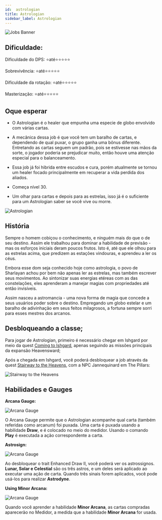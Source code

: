 ```yaml
---
id:  astrologian
title: Astrologian
sidebar_label: Astrologian
---
```


![Jobs Banner](https://i.imgur.com/dX4UQ0n.png)

## Dificuldade: 
 Dificuldade do DPS: ⭐até⭐⭐⭐⭐⭐ 

 Sobrevivência: ⭐até⭐⭐⭐⭐⭐

 Dificuldade da rotação: ⭐até⭐⭐⭐⭐⭐

 Masterização: ⭐até⭐⭐⭐⭐⭐
## Oque esperar

- O Astrologian é o healer que empunha uma especie de globo envolvido com várias cartas.

- A mecânica dessa job é que você tem um baralho de cartas, e dependendo de qual puxar, o grupo ganha uma bônus diferente. Entretando as cartas seguem um padrão, pois se estivesse nas mãos da sorte, o  jogador poderia se prejudicar muito, então houve uma atenção especial para o balanceamento. 

- Essa job já foi hibrida entre escudos e cura, porém atualmente se tornou um healer focado principalmente em recuperar a vida perdida dos aliados.

- Começa nível 30.

- Um olhar para cartas e depois para as estrelas, isso já é o suficiente para um Astrologian saber se você vive ou morre.

![Astrologian](https://i.imgur.com/qAsjqIt.png)

## História

Sempre o homem cobiçou o conhecimento, e ninguém mais do que o de seu destino. Assim ele trabalhou para dominar a habilidade de previsão - mas os esforços iniciais deram poucos frutos. Isto é, até que ele olhou para as estrelas acima, que predizem as estações vindouras, e aprendeu a ler os céus.

Embora esse dom seja conhecido hoje como astrologia, o povo de Sharlayan achou por bem não apenas ler as estrelas, mas também escrever seus movimentos. Ao sintonizar suas energias etéreas com as das constelações, eles aprenderam a manejar magias com propriedades até então invisíveis.

Assim nasceu a astromancia - uma nova forma de magia que concede a seus usuários poder sobre o destino. Empregando um globo estelar e um baralho de adivinhação em seus feitos milagrosos, a fortuna sempre sorri para esses mestres dos arcanos.

## Desbloqueando a classe;

Para jogar de Astrologian, primeiro é necessário chegar em Ishgard por meio da quest <a href="https://na.finalfantasyxiv.com/lodestone/playguide/db/quest/da4fd01f849/" class="eorzeadb_link">Coming to Ishgard</a>, apenas seguindo as missões principais da expansão Heavensward;

Após a chegada em Ishgard, você poderá desbloquear a job através da quest <a href="https://na.finalfantasyxiv.com/lodestone/playguide/db/quest/6b00e8264b7/" class="eorzeadb_link">Stairway to the Heavens</a>, com a NPC Jannequinard em The Pillars:

![Stairway to the Heavens](https://i.imgur.com/t8z9NVf.png)

## Habilidades e Gauges

**Arcana Gauge:**

![Arcana Gauge](https://img.finalfantasyxiv.com/lds/promo/h/-/H4ozfUp6Jgvyaoj1QwgvNhEwxU.png) 

O Arcana Gauge permite que o Astrologian acompanhe qual carta (também referidas como arcanum) foi puxada. Uma carta é puxada usando a habilidade **Draw**, e é colocado no meio do medidor. Usando o comando **Play** é executada a ação correspondente a carta.

**Astrosign:** 

![Arcana Gauge](https://img.finalfantasyxiv.com/lds/promo/h/r/btocLp0NwoIgDXjRbpERCqQTFc.png)

Ao desbloquear o trait Enhanced Draw II, você poderá ver os astrossignos. **Lunar, Solar e Celestial** são os três astros, e um deles será aplicado ao executar uma ação de carta. Quando três sinais forem aplicados, você pode usá-los para realizar
**Astrodyne**.

**Using Minor Arcana:**

![Arcana Gauge](https://img.finalfantasyxiv.com/lds/promo/h/E/w3Fwmu-aPRi7c_BEgOL1h4v0PU.png)

Quando você aprender a habilidade **Minor Arcana**, as cartas compradas aparecerão no Medidor, a medida que a habilidade **Minor Arcana** for usada.




